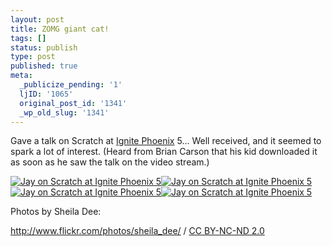 ```yaml
---
layout: post
title: ZOMG giant cat!
tags: []
status: publish
type: post
published: true
meta:
  _publicize_pending: '1'
  ljID: '1065'
  original_post_id: '1341'
  _wp_old_slug: '1341'
---
```

Gave a talk on Scratch at <a href="http://www.ignite-phoenix.org/">Ignite Phoenix</a> 5...  Well received, and it seemed to spark a lot of interest.  (Heard from Brian Carson that his kid downloaded it as soon as he saw the talk on the video stream.)

<a href='http://jay.mcgavren.com/blog/wp-content/uploads/2009/11/4083715478_a7dab366a7_b.jpg' title='Jay on Scratch at Ignite Phoenix 5'><img src='http://jay.mcgavren.com/blog/wp-content/uploads/2009/11/4083715478_a7dab366a7_b.thumbnail.jpg' alt='Jay on Scratch at Ignite Phoenix 5' /></a><a href='http://jay.mcgavren.com/blog/wp-content/uploads/2009/11/4082953303_b59c299103_b.jpg' title='Jay on Scratch at Ignite Phoenix 5'><img src='http://jay.mcgavren.com/blog/wp-content/uploads/2009/11/4082953303_b59c299103_b.thumbnail.jpg' alt='Jay on Scratch at Ignite Phoenix 5' /></a><a href='http://jay.mcgavren.com/blog/wp-content/uploads/2009/11/4083714302_52b4dc8eb2_b.jpg' title='Jay on Scratch at Ignite Phoenix 5'><img src='http://jay.mcgavren.com/blog/wp-content/uploads/2009/11/4083714302_52b4dc8eb2_b.thumbnail.jpg' alt='Jay on Scratch at Ignite Phoenix 5' /></a><a href='http://jay.mcgavren.com/blog/wp-content/uploads/2009/11/4083714950_c292fe532e_b.jpg' title='Jay on Scratch at Ignite Phoenix 5'><img src='http://jay.mcgavren.com/blog/wp-content/uploads/2009/11/4083714950_c292fe532e_b.thumbnail.jpg' alt='Jay on Scratch at Ignite Phoenix 5' /></a>

Photos by Sheila Dee: <div><a rel="cc:attributionURL" href="http://www.flickr.com/photos/sheila_dee/">http://www.flickr.com/photos/sheila_dee/</a> / <a rel="license" href="http://creativecommons.org/licenses/by-nc-nd/2.0/">CC BY-NC-ND 2.0</a></div>
